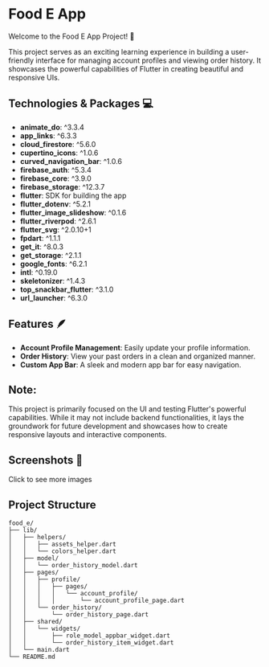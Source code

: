 # Food E App
Welcome to the Food E App Project! 🎉

This project serves as an exciting learning experience in building a user-friendly interface for managing account profiles and viewing order history. It showcases the powerful capabilities of Flutter in creating beautiful and responsive UIs.

## Technologies & Packages 💻
- **animate_do**: ^3.3.4
- **app_links**: ^6.3.3
- **cloud_firestore**: ^5.6.0
- **cupertino_icons**: ^1.0.6
- **curved_navigation_bar**: ^1.0.6
- **firebase_auth**: ^5.3.4
- **firebase_core**: ^3.9.0
- **firebase_storage**: ^12.3.7
- **flutter**: SDK for building the app
- **flutter_dotenv**: ^5.2.1
- **flutter_image_slideshow**: ^0.1.6
- **flutter_riverpod**: ^2.6.1
- **flutter_svg**: ^2.0.10+1
- **fpdart**: ^1.1.1
- **get_it**: ^8.0.3
- **get_storage**: ^2.1.1
- **google_fonts**: ^6.2.1
- **intl**: ^0.19.0
- **skeletonizer**: ^1.4.3
- **top_snackbar_flutter**: ^3.1.0
- **url_launcher**: ^6.3.0

## Features 🪶
- **Account Profile Management**: Easily update your profile information.
- **Order History**: View your past orders in a clean and organized manner.
- **Custom App Bar**: A sleek and modern app bar for easy navigation.

## Note:
This project is primarily focused on the UI and testing Flutter's powerful capabilities. While it may not include backend functionalities, it lays the groundwork for future development and showcases how to create responsive layouts and interactive components.

## Screenshots 📸
Click to see more images

## Project Structure

```plaintext
food_e/
├── lib/
│   ├── helpers/
│   │   ├── assets_helper.dart
│   │   └── colors_helper.dart
│   ├── model/
│   │   └── order_history_model.dart
│   ├── pages/
│   │   ├── profile/
│   │   │   ├── pages/
│   │   │   │   └── account_profile/
│   │   │   │       └── account_profile_page.dart
│   │   └── order_history/
│   │       └── order_history_page.dart
│   ├── shared/
│   │   └── widgets/
│   │       ├── role_model_appbar_widget.dart
│   │       └── order_history_item_widget.dart
│   └── main.dart
└── README.md